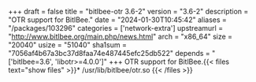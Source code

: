 +++
draft = false
title = "bitlbee-otr 3.6-2"
version = "3.6-2"
description = "OTR support for BitlBee."
date = "2024-01-30T10:45:42"
aliases = "/packages/103296"
categories = ['network-extra']
upstreamurl = "http://www.bitlbee.org/main.php/news.html"
arch = "x86_64"
size = "20040"
usize = "51040"
sha1sum = "7056af4b67a3bc37d8faa74e487445efc25db522"
depends = "['bitlbee=3.6', 'libotr>=4.0.0']"
+++
OTR support for BitlBee.{{< files text="show files" >}}* /usr/lib/bitlbee/otr.so
{{< /files >}}